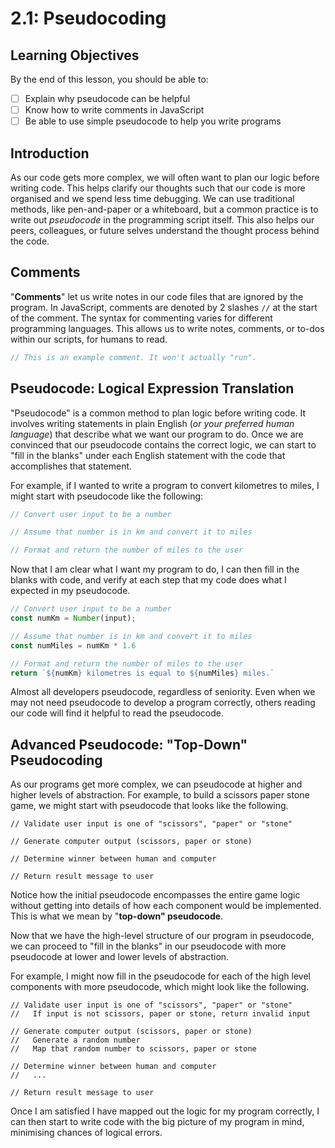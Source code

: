 # 2.1: Pseudocoding

## Learning Objectives

By the end of this lesson, you should be able to:

* [ ] Explain why pseudocode can be helpful
* [ ] Know how to write comments in JavaScript
* [ ] Be able to use simple pseudocode to help you write programs

## Introduction

As our code gets more complex, we will often want to plan our logic before writing code. This helps clarify our thoughts such that our code is more organised and we spend less time debugging. We can use traditional methods, like pen-and-paper or a whiteboard, but a common practice is to write out _pseudocode_ in the programming script itself. This also helps our peers, colleagues, or future selves understand the thought process behind the code.

## Comments

"**Comments**" let us write notes in our code files that are ignored by the program. In JavaScript, comments are denoted by 2 slashes `//` at the start of the comment. The syntax for commenting varies for different programming languages. This allows us to write notes, comments, or to-dos within our scripts, for humans to read.

```javascript
// This is an example comment. It won't actually "run".
```

## Pseudocode: Logical Expression Translation

"Pseudocode" is a common method to plan logic before writing code. It involves writing statements in plain English (_or your preferred human language_) that describe what we want our program to do. Once we are convinced that our pseudocode contains the correct logic, we can start to "fill in the blanks" under each English statement with the code that accomplishes that statement.

For example, if I wanted to write a program to convert kilometres to miles, I might start with pseudocode like the following:

```javascript
// Convert user input to be a number

// Assume that number is in km and convert it to miles

// Format and return the number of miles to the user
```

Now that I am clear what I want my program to do, I can then fill in the blanks with code, and verify at each step that my code does what I expected in my pseudocode.

```javascript
// Convert user input to be a number
const numKm = Number(input);

// Assume that number is in km and convert it to miles
const numMiles = numKm * 1.6

// Format and return the number of miles to the user
return `${numKm} kilometres is equal to ${numMiles} miles.`
```

Almost all developers pseudocode, regardless of seniority. Even when we may not need pseudocode to develop a program correctly, others reading our code will find it helpful to read the pseudocode.

## Advanced Pseudocode: "Top-Down" Pseudocoding

As our programs get more complex, we can pseudocode at higher and higher levels of abstraction. For example, to build a scissors paper stone game, we might start with pseudocode that looks like the following.

```
// Validate user input is one of "scissors", "paper" or "stone"

// Generate computer output (scissors, paper or stone)

// Determine winner between human and computer

// Return result message to user
```

Notice how the initial pseudocode encompasses the entire game logic without getting into details of how each component would be implemented. This is what we mean by "**top-down" pseudocode**.&#x20;

Now that we have the high-level structure of our program in pseudocode, we can proceed to "fill in the blanks" in our pseudocode with more pseudocode at lower and lower levels of abstraction.

For example, I might now fill in the pseudocode for each of the high level components with more pseudocode, which might look like the following.

```
// Validate user input is one of "scissors", "paper" or "stone"
//   If input is not scissors, paper or stone, return invalid input

// Generate computer output (scissors, paper or stone)
//   Generate a random number
//   Map that random number to scissors, paper or stone

// Determine winner between human and computer
//   ...

// Return result message to user
```

Once I am satisfied I have mapped out the logic for my program correctly, I can then start to write code with the big picture of my program in mind, minimising chances of logical errors.

